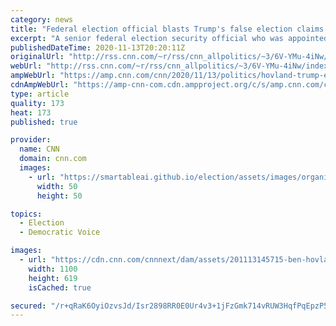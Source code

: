 ```yaml
---
category: news
title: "Federal election official blasts Trump's false election claims as 'laughable,' 'baffling' and 'insulting'"
excerpt: "A senior federal election security official who was appointed by President Donald Trump has blasted the President's false post-election claims, calling them \"baffling\", \"laughable\" and \"insulting\".\n    \n"
publishedDateTime: 2020-11-13T20:20:11Z
originalUrl: "http://rss.cnn.com/~r/rss/cnn_allpolitics/~3/6V-YMu-4iNw/index.html"
webUrl: "http://rss.cnn.com/~r/rss/cnn_allpolitics/~3/6V-YMu-4iNw/index.html"
ampWebUrl: "https://amp.cnn.com/cnn/2020/11/13/politics/hovland-trump-election-claims/index.html"
cdnAmpWebUrl: "https://amp-cnn-com.cdn.ampproject.org/c/s/amp.cnn.com/cnn/2020/11/13/politics/hovland-trump-election-claims/index.html"
type: article
quality: 173
heat: 173
published: true

provider:
  name: CNN
  domain: cnn.com
  images:
    - url: "https://smartableai.github.io/election/assets/images/organizations/cnn.com-50x50.jpg"
      width: 50
      height: 50

topics:
  - Election
  - Democratic Voice

images:
  - url: "https://cdn.cnn.com/cnnnext/dam/assets/201113145715-ben-hovland-october-2019-super-tease.jpg"
    width: 1100
    height: 619
    isCached: true

secured: "/r+qRaK6OyiOzvsJd/Isr2898RR0E0Ur4v3+1jFzGmk714vRUW3HqfPqEpzP56HlNyWMVfL/Mf4ufwLnRJq+pOazUABoCsmcMVUnt+RwRdiiOkSoF7cDiB59SaoGaT7m4XzXq0qcI8RQGaketZNp7mqNLu46cjgXCwLrDJhN2FioYyP6Xkq5ExUwfF5UKlgETZhxtuQStGUBtJM7eD6Jaw/2hOwvs+//r6TY9tZdZzVm7uhzxhPHQGbpSq2YFhhW8MU8U9/BYYHebX+LbaXPgJMalaHqKzwcMygoyW0oAGQqj21tHnh0SQbr9PcPpBevDL3qo3ydzE5NZXjoXkygmxlogrJBqbV5ckO857qLq0Y=;4PrPGMR9UIW9HWWsQ780kg=="
---
```



